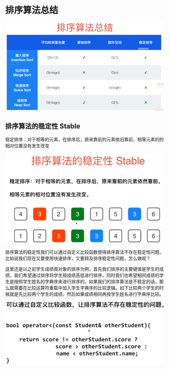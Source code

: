 # 排序算法总结

![](../img/impicture_20220222_153340.png)

## 排序算法的稳定性 Stable

稳定排序：对于相等的元素，在排序后，原来靠前的元素依旧靠前，相等元素的的相对位置没有发生改变

![](../img/impicture_20220222_161318.png)

排序算法的稳定性我们可以通过自定义比较函数使得排序算法不存在稳定性问题。比如说我们现在又要使用快速排序，又要顾及排序稳定性问题，怎么做呢？

这里还是以之前学生成绩类对象的排序为例，首先我们排序的主要键值是学生的成绩，我们希望通过排序将学生按成绩高低进行排序，同时我们也希望相同成绩的学生是按照学生姓名的字典序来进行排序的。如果我们的排序算法是不稳定的话，那么就需要在比较运算符重载中加入学生字典序的比较逻辑。如下比较两个学生的时候就是先比较两个学生的成绩，然后如果成绩相同再按学生姓名进行字典序比较。

![](../img/impicture_20220222_161819.png)